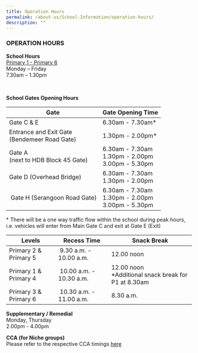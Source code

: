 ```yaml
---
title: Operation Hours
permalink: /about-us/School-Information/operation-hours/
description: ""
---
```

### OPERATION HOURS

**School Hours** <br>
<u>Primary 1 - Primary 6 </u> <br>
Monday – Friday <br>
7.30am – 1.30pm <br>

<br>

**School Gates Opening Hours**

| Gate | Gate Opening Time |
| --- | --- |
| Gate C &amp; E | 6.30am - 7.30am\* |
| Entrance and Exit Gate <br>(Bendemeer Road Gate) | 1.30pm - 2.00pm\* |
| Gate A <br>(next to HDB Block 45 Gate) | 6.30am - 7.30am <br>1.30pm - 2.00pm <br>3.00pm - 5.30pm |
| Gate D (Overhead Bridge)&nbsp; | 6.30am - 7.30am<br>1.30pm - 2.00pm |
| &nbsp;Gate H (Serangoon Road Gate) | 6.30am - 7.30am <br>1.30pm - 2.00pm <br>3.00pm - 5.30pm |

\* There will be a one way traffic flow within the school during peak hours, i.e. vehicles will enter from Main Gate C and exit at Gate E (Exit)


| Levels | Recess Time | Snack Break |
| --- | --- | --- |
| Primary 2 &amp; Primary 5 | &nbsp;9.30 a.m. - 10.00 a.m. | 12.00 noon |
| Primary 1 &amp; Primary 4 | &nbsp;10.00 a.m. - 10.30 a.m. | 12.00 noon <br>\*Additional snack break for P1 at 8.30am |
| Primary 3 &amp; Primary 6 | &nbsp;10.30 a.m. - 11.00 a.m. | 8.30 a.m. |



**Supplementary / Remedial** <br>
Monday, Thursday&nbsp;<br>
2.00pm - 4.00pm

  

**CCA (for Niche groups)** <br>
Please refer to the respective CCA timings&nbsp;[here](https://www.bendemeerpri.moe.edu.sg/cca/Niche/overview/)